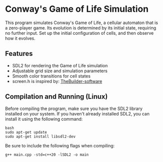 # Conway's Game of Life Simulation

This program simulates Conway's Game of Life, a cellular automaton that is a zero-player game. Its evolution is determined by its initial state, requiring no further input. Set up the initial configuration of cells, and then observe how it evolves.

## Features

- SDL2 for rendering the Game of Life simulation
- Adjustable grid size and simulation parameters
- Smooth color transitions for cell states
- screen.h is inspired by: [TheBuilder-software](https://gist.github.com/TheBuilder-software)

## Compilation and Running (Linux)

Before compiling the program, make sure you have the SDL2 library installed on your system. If you haven't already installed SDL2, you can install it using the following command:

```
bash
sudo apt-get update
sudo apt-get install libsdl2-dev
```

Be sure to include the following flags when compiling:

```g++ main.cpp -std=c++20 -lSDL2 -o main```
